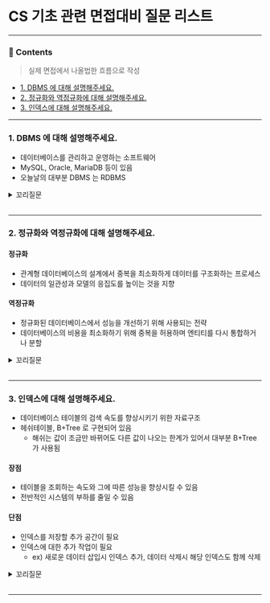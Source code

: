 # CS 기초 관련 면접대비 질문 리스트

<hr>

### 📄 Contents
> 실제 면접에서 나올법한 흐름으로 작성
- [1. DBMS 에 대해 설명해주세요.](#1-dbms-에-대해-설명해주세요)
- [2. 정규화와 역정규화에 대해 설명해주세요.](#2-정규화와-역정규화에-대해-설명해주세요)
- [3. 인덱스에 대해 설명해주세요.](#3-인덱스에-대해-설명해주세요)
---

### 1. DBMS 에 대해 설명해주세요.
- 데이터베이스를 관리하고 운영하는 소프트웨어
- MySQL, Oracle, MariaDB 등이 있음
- 오늘날의 대부분 DBMS 는 RDBMS


<details>
<summary>꼬리질문</summary>
<div markdown="1">

### RDBMS 의 특징에 대해 설명해주세요.
- Column 과 Row 로 이루어져 있는 2차원 구조
- 스키마를 지정하고 이를 기반으로 데이터 저장
- 데이터의 무결성을 유지하기 위한 제약 조건 설정
- 테이블간의 관계를 정의하고 Join 을 통해 데이터 질의와 분석 수행
- 트랜잭션을 관리하여 일관성과 안전성을 보장하며 ACID(원자성, 일관성, 고립성, 지송석) 를 충족

<br>

###  SQL 과 NoSQL 에 대해 설명해주세요.

#### SQL
- 정해진 데이터 스키마에 따라 데이터가 저장
- 테이블간의 관계를 맺음

#### NoSQL
- 스키마, 관계 둘다 없음
- 데이터는 document 라고 부르며 JSON 과 비슷한 형태를 가짐
- 스키마가 없으므로 데이터의 구조를 알 수 없거나 변경될 가능성이 있을때 사용

### SQL 의 종류에 대해 설명해주세요.

#### DDL
- DB 의 구조 또는 스키마를 정의하는데 사용
- 명령어를 입력하는 순간 Auto Commit 됨
- `CREATE`, `ALTER`, `DROP`, `RENAME`

#### DML
- DB 의 데이터를 조작할때 사용
- 명령어를 입력후 COMMIT 으로 트랜잭션을 종료해야 반영됨 (DB 마다 약간의 차이 있음)
- `SELECT`, `INSERT`, `UPDATE`, `DELETE`

#### DCL
- 데이터 제어 
- DB 접근 권한작업을 할때 사용
- 명령어를 입력하는 순간 Auto Commit 됨
- `GRANT`, `REVOKE`

<br>

<br>

</div>
</details>

<br>

---

### 2. 정규화와 역정규화에 대해 설명해주세요.

#### 정규화
- 관계형 데이터베이스의 설계에서 중복을 최소화하게 데이터를 구조화하는 프로세스
- 데이터의 일관성과 모델의 응집도를 높이는 것을 지향

#### 역정규화
- 정규화된 데이터베이스에서 성능을 개선하기 위해 사용되는 전략
- 데이터베이스의 비용을 최소화하기 위해 중복을 허용하며 엔티티를 다시 통합하거나 분할

<details>
<summary>꼬리질문</summary>
<div markdown="1">

### 정규화의 절차에 대해 설명해주세요.

#### 1차 정규화
- 같은 성격과 내용의 컬럼이 연속적으로 나타나는 컬럼이 존재할 때 해당 컬럼을 새로운 테이블로 분리

#### 2차 정규화
- PK 가 복합키일 경우 구분하여 분리

#### 3차 정규화
- PK에 의존하지 않고 일반컬럼에 의존하는 컬럼들을 분리

<br>

### 역정규화를 하는 이유에 대해 설명해주세요.
- 데이터 조회시 I/O 가 많아져서 성능이 저하되거나 Join 으로 인한 성능 저하를 개선시키기 위해
- 데이터의 조회가 빨라지지만 삽입 수정 삭제는 느려짐
- 더 많은 저장공간이 필요
- 유지보수하기 어려워짐
- 테이블을 병합하거나 분리하는 방법이 있음


</div>
</details>

<br>

---

### 3. 인덱스에 대해 설명해주세요.
- 데이터베이스 테이블의 검색 속도를 향상시키기 위한 자료구조
- 헤쉬테이블, B+Tree 로 구현되어 있음
  - 해쉬는 값이 조금만 바뀌어도 다른 값이 나오는 한계가 있어서 대부분 B+Tree 가 사용됨 

#### 장점
- 테이블을 조회하는 속도와 그에 따른 성능을 향상시킬 수 있음
- 전반적인 시스템의 부하를 줄일 수 있음

#### 단점
- 인덱스를 저장할 추가 공간이 필요
- 인덱스에 대한 추가 작업이 필요
  - ex) 새로운 데이터 삽입시 인덱스 추가, 데이터 삭제시 해당 인덱스도 함께 삭제 

<details>
<summary>꼬리질문</summary>
<div markdown="1">

### 왜 인덱스는 B+Tree 로 구현되어 있는지 설명해주세요.

B+Tree 는 B-Tree 의 단점을 보완한 것

#### B-Tree
- 루트 노드에서 시작하여 각 노드들이 자식을 N개 가지는 Tree 자료구조

#### 특징
- 각 노드의 key 는 항상 정렬되어 있음
- 노드의 key 의 수가 K개라면 자식 노드의 수는 K+1 개
- root 노드는 항상 2개 이상의 자식을 가짐
- 모든 leaf 노드는 같은 레벨에 존재

#### B+Tree
- B-Tree 에서 모든 데이터를 한 번 순회하는 데에는 트리의 모든 노드를 방문해야 하는 비효율은 개선시킨 자료구조

#### 특징
- 오직 leaf 노드에만 데이터를 저장하고 leaf 노드가 아닌 노드에는 자식 포인터만 저장
- leaf 노드들은 LinkedList 로 연결되어 있음

<br>

### DB 인덱싱을 할때 주의해야할 점에 대해 설명해주세요.

#### DB 인덱싱의 4가지 기준
- 카디널리티
  - 유니크한 정도를 의미 
- 선택도
  - 어떤 값에 대한 컬럼들의 선택 비율
- 활용도
  - 해당 컬럼을 조회할때 사용하는 빈도
- 중복도
  - 수정의 빈도

인덱스를 설정하면 조회에 도움이 되는것은 맞으나 인덱스 설정시 DB 의 메모리 사용하며 인덱스를 설정한 컬럼의 수정시 인덱스 테이블까지 수정해야하는 작업이 
필요하므로 성능 저하의 원인이 될 수 있음


</div>
</details>

<br>

---



<br>
<br>